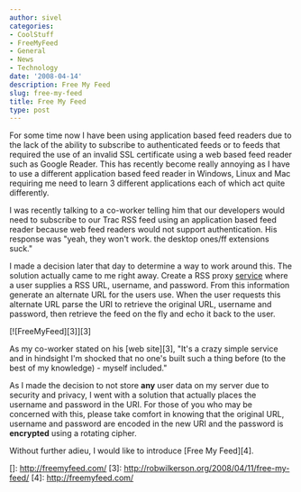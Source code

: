 ```yaml
---
author: sivel
categories:
- CoolStuff
- FreeMyFeed
- General
- News
- Technology
date: '2008-04-14'
description: Free My Feed
slug: free-my-feed
title: Free My Feed
type: post
---
```


For some time now I have been using application based feed readers due to the lack of the ability to subscribe to authenticated feeds or to feeds that required the use of an invalid SSL certificate using a web based feed reader such as Google Reader. This has recently become really annoying as I have to use a different application based feed reader in Windows, Linux and Mac requiring me need to learn 3 different applications each of which act quite differently.

I was recently talking to a co-worker telling him that our developers would need to subscribe to our Trac RSS feed using an application based feed reader because web feed readers would not support authentication. His response was "yeah, they won't work. the desktop ones/ff extensions suck."

I made a decision later that day to determine a way to work around this. The solution actually came to me right away. Create a RSS proxy [service][1] where a user supplies a RSS URL, username, and password. From this information generate an alternate URL for the users use. When the user requests this alternate URL parse the URI to retrieve the original URL, username and password, then retrieve the feed on the fly and echo it back to the user.

[![FreeMyFeed][3]][3]

As my co-worker stated on his [web site][3], "It's a crazy simple service and in hindsight I'm shocked that no one's built such a thing before (to the best of my knowledge) - myself included."

As I made the decision to not store **any** user data on my server due to security and privacy, I went with a solution that actually places the username and password in the URI. For those of you who may be concerned with this, please take comfort in knowing that the original URL, username and password are encoded in the new URI and the password is **encrypted** using a rotating cipher.

Without further adieu, I would like to introduce [Free My Feed][4].

 [1]: http://freemyfeed.com
 []: http://freemyfeed.com/
 [3]: http://robwilkerson.org/2008/04/11/free-my-feed/
 [4]: http://freemyfeed.com/
